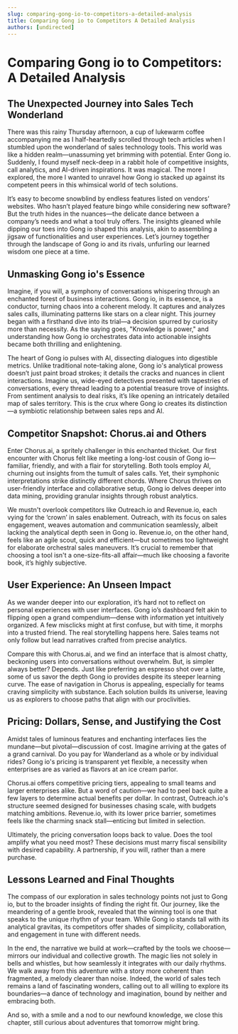 ```yaml
---
slug: comparing-gong-io-to-competitors-a-detailed-analysis
title: Comparing Gong io to Competitors A Detailed Analysis
authors: [undirected]
---
```


# Comparing Gong io to Competitors: A Detailed Analysis

## The Unexpected Journey into Sales Tech Wonderland

There was this rainy Thursday afternoon, a cup of lukewarm coffee accompanying me as I half-heartedly scrolled through tech articles when I stumbled upon the wonderland of sales technology tools. This world was like a hidden realm—unassuming yet brimming with potential. Enter Gong io. Suddenly, I found myself neck-deep in a rabbit hole of competitive insights, call analytics, and AI-driven inspirations. It was magical. The more I explored, the more I wanted to unravel how Gong io stacked up against its competent peers in this whimsical world of tech solutions.

It’s easy to become snowblind by endless features listed on vendors’ websites. Who hasn’t played feature bingo while considering new software? But the truth hides in the nuances—the delicate dance between a company’s needs and what a tool truly offers. The insights gleaned while dipping our toes into Gong io shaped this analysis, akin to assembling a jigsaw of functionalities and user experiences. Let’s journey together through the landscape of Gong io and its rivals, unfurling our learned wisdom one piece at a time.

## Unmasking Gong io's Essence

Imagine, if you will, a symphony of conversations whispering through an enchanted forest of business interactions. Gong io, in its essence, is a conductor, turning chaos into a coherent melody. It captures and analyzes sales calls, illuminating patterns like stars on a clear night. This journey began with a firsthand dive into its trial—a decision spurred by curiosity more than necessity. As the saying goes, "Knowledge is power," and understanding how Gong io orchestrates data into actionable insights became both thrilling and enlightening.

The heart of Gong io pulses with AI, dissecting dialogues into digestible metrics. Unlike traditional note-taking alone, Gong io's analytical prowess doesn’t just paint broad strokes; it details the cracks and nuances in client interactions. Imagine us, wide-eyed detectives presented with tapestries of conversations, every thread leading to a potential treasure trove of insights. From sentiment analysis to deal risks, it’s like opening an intricately detailed map of sales territory. This is the crux where Gong io creates its distinction—a symbiotic relationship between sales reps and AI.

## Competitor Snapshot: Chorus.ai and Others

Enter Chorus.ai, a spritely challenger in this enchanted thicket. Our first encounter with Chorus felt like meeting a long-lost cousin of Gong io—familiar, friendly, and with a flair for storytelling. Both tools employ AI, churning out insights from the tumult of sales calls. Yet, their symphonic interpretations strike distinctly different chords. Where Chorus thrives on user-friendly interface and collaborative setup, Gong io delves deeper into data mining, providing granular insights through robust analytics.

We mustn't overlook competitors like Outreach.io and Revenue.io, each vying for the ‘crown’ in sales enablement. Outreach, with its focus on sales engagement, weaves automation and communication seamlessly, albeit lacking the analytical depth seen in Gong io. Revenue.io, on the other hand, feels like an agile scout, quick and efficient—but sometimes too lightweight for elaborate orchestral sales maneuvers. It’s crucial to remember that choosing a tool isn't a one-size-fits-all affair—much like choosing a favorite book, it’s highly subjective.

## User Experience: An Unseen Impact

As we wander deeper into our exploration, it’s hard not to reflect on personal experiences with user interfaces. Gong io’s dashboard felt akin to flipping open a grand compendium—dense with information yet intuitively organized. A few misclicks might at first confuse, but with time, it morphs into a trusted friend. The real storytelling happens here. Sales teams not only follow but lead narratives crafted from precise analytics.

Compare this with Chorus.ai, and we find an interface that is almost chatty, beckoning users into conversations without overwhelm. But, is simpler always better? Depends. Just like preferring an espresso shot over a latte, some of us savor the depth Gong io provides despite its steeper learning curve. The ease of navigation in Chorus is appealing, especially for teams craving simplicity with substance. Each solution builds its universe, leaving us as explorers to choose paths that align with our proclivities.

## Pricing: Dollars, Sense, and Justifying the Cost

Amidst tales of luminous features and enchanting interfaces lies the mundane—but pivotal—discussion of cost. Imagine arriving at the gates of a grand carnival. Do you pay for Wanderland as a whole or by individual rides? Gong io's pricing is transparent yet flexible, a necessity when enterprises are as varied as flavors at an ice cream parlor.

Chorus.ai offers competitive pricing tiers, appealing to small teams and larger enterprises alike. But a word of caution—we had to peel back quite a few layers to determine actual benefits per dollar. In contrast, Outreach.io's structure seemed designed for businesses chasing scale, with budgets matching ambitions. Revenue.io, with its lower price barrier, sometimes feels like the charming snack stall—enticing but limited in selection.

Ultimately, the pricing conversation loops back to value. Does the tool amplify what you need most? These decisions must marry fiscal sensibility with desired capability. A partnership, if you will, rather than a mere purchase.

## Lessons Learned and Final Thoughts

The compass of our exploration in sales technology points not just to Gong io, but to the broader insights of finding the right fit. Our journey, like the meandering of a gentle brook, revealed that the winning tool is one that speaks to the unique rhythm of your team. While Gong io stands tall with its analytical gravitas, its competitors offer shades of simplicity, collaboration, and engagement in tune with different needs.

In the end, the narrative we build at work—crafted by the tools we choose—mirrors our individual and collective growth. The magic lies not solely in bells and whistles, but how seamlessly it integrates with our daily rhythms. We walk away from this adventure with a story more coherent than fragmented, a melody clearer than noise. Indeed, the world of sales tech remains a land of fascinating wonders, calling out to all willing to explore its boundaries—a dance of technology and imagination, bound by neither and embracing both.

And so, with a smile and a nod to our newfound knowledge, we close this chapter, still curious about adventures that tomorrow might bring.